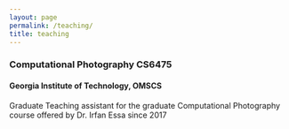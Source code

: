 ```yaml
---
layout: page
permalink: /teaching/
title: teaching
---
```

### Computational Photography CS6475
#### Georgia Institute of Technology, OMSCS
Graduate Teaching assistant for the graduate Computational Photography course offered by Dr. Irfan Essa since 2017

